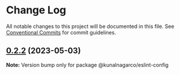 # Change Log

All notable changes to this project will be documented in this file.
See [Conventional Commits](https://conventionalcommits.org) for commit guidelines.

## [0.2.2](https://github.com/kunalnagarco/ui/compare/@kunalnagarco/eslint-config@0.2.1...@kunalnagarco/eslint-config@0.2.2) (2023-05-03)

**Note:** Version bump only for package @kunalnagarco/eslint-config
